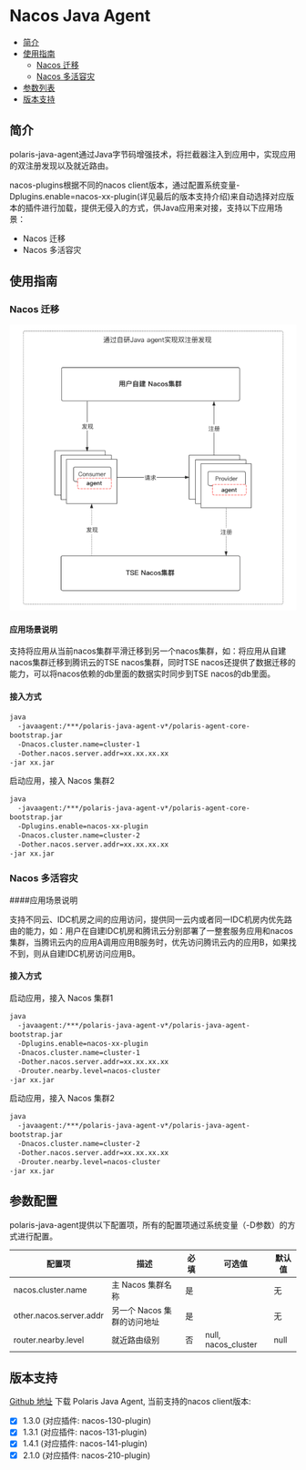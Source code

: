# Nacos Java Agent

- [简介](#简介)
- [使用指南](#使用指南)
  - [Nacos 迁移](#nacos-迁移)
  - [Nacos 多活容灾](#nacos-多活容灾)
- [参数列表](#参数列表)
- [版本支持](#版本支持) 

## 简介

polaris-java-agent通过Java字节码增强技术，将拦截器注入到应用中，实现应用的双注册发现以及就近路由。

nacos-plugins根据不同的nacos client版本，通过配置系统变量-Dplugins.enable=nacos-xx-plugin(详见最后的版本支持介绍)来自动选择对应版本的插件进行加载，提供无侵入的方式，供Java应用来对接，支持以下应用场景：

- Nacos 迁移
- Nacos 多活容灾

## 使用指南

### Nacos 迁移

![](pic/nacos-double-registry.png)

#### 应用场景说明
支持将应用从当前nacos集群平滑迁移到另一个nacos集群，如：将应用从自建nacos集群迁移到腾讯云的TSE nacos集群，同时TSE nacos还提供了数据迁移的能力，可以将nacos依赖的db里面的数据实时同步到TSE nacos的db里面。
#### 接入方式

```shell
java
  -javaagent:/***/polaris-java-agent-v*/polaris-agent-core-bootstrap.jar
  -Dnacos.cluster.name=cluster-1
  -Dother.nacos.server.addr=xx.xx.xx.xx
-jar xx.jar
```

启动应用，接入 Nacos 集群2

```shell
java
  -javaagent:/***/polaris-java-agent-v*/polaris-agent-core-bootstrap.jar
  -Dplugins.enable=nacos-xx-plugin
  -Dnacos.cluster.name=cluster-2
  -Dother.nacos.server.addr=xx.xx.xx.xx
-jar xx.jar
```

### Nacos 多活容灾

####应用场景说明

支持不同云、IDC机房之间的应用访问，提供同一云内或者同一IDC机房内优先路由的能力，如：用户在自建IDC机房和腾讯云分别部署了一整套服务应用和nacos集群，当腾讯云内的应用A调用应用B服务时，优先访问腾讯云内的应用B，如果找不到，则从自建IDC机房访问应用B。
#### 接入方式

启动应用，接入 Nacos 集群1

```shell
java
  -javaagent:/***/polaris-java-agent-v*/polaris-java-agent-bootstrap.jar
  -Dplugins.enable=nacos-xx-plugin
  -Dnacos.cluster.name=cluster-1
  -Dother.nacos.server.addr=xx.xx.xx.xx
  -Drouter.nearby.level=nacos-cluster
-jar xx.jar
```

启动应用，接入 Nacos 集群2

```shell
java
  -javaagent:/***/polaris-java-agent-v*/polaris-java-agent-bootstrap.jar
  -Dnacos.cluster.name=cluster-2
  -Dother.nacos.server.addr=xx.xx.xx.xx
  -Drouter.nearby.level=nacos-cluster
-jar xx.jar
```

## 参数配置

polaris-java-agent提供以下配置项，所有的配置项通过系统变量（-D参数）的方式进行配置。

| 配置项                     | 描述 | 必填 | 可选值 | 默认值 |
| ------------------------- | --- | --- | --- | --- |
| nacos.cluster.name        | 主 Nacos 集群名称 | 是 | | 无 |
| other.nacos.server.addr   | 另一个 Nacos 集群的访问地址 | 是 | | 无 |
| router.nearby.level       | 就近路由级别 | 否 | null, nacos_cluster | null |

## 版本支持
[Github 地址](https://github.com/polarismesh/polaris-java-agent/releases)
下载 Polaris Java Agent,
当前支持的nacos client版本:

- [x] 1.3.0 (对应插件: nacos-130-plugin)
- [x] 1.3.1 (对应插件: nacos-131-plugin)
- [x] 1.4.1 (对应插件: nacos-141-plugin)
- [x] 2.1.0 (对应插件: nacos-210-plugin)
